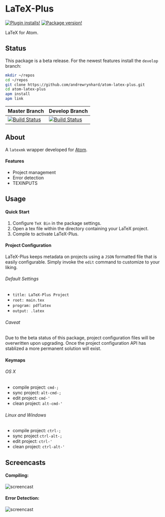 # LaTeX-Plus

[![Plugin installs!](https://img.shields.io/apm/dm/latex-plus.svg?style=flat-square)](https://atom.io/packages/latex-plus)
[![Package version!](https://img.shields.io/apm/v/latex-plus.svg?style=flat-square)](https://atom.io/packages/latex-plus)

LaTeX for Atom.

## Status
This package is a beta release. For the newest features install the `develop` branch:
```` bash
mkdir ~/repos
cd ~/repos
git clone https://github.com/andrewrynhard/atom-latex-plus.git
cd atom-latex-plus
apm install
apm link
````

| Master Branch | Develop Branch|
|:-----------|:------------|
| [![Build Status](https://travis-ci.org/andrewrynhard/atom-latex-plus.svg?branch=master)](https://travis-ci.org/andrewrynhard/atom-latex-plus)       |        [![Build Status](https://travis-ci.org/andrewrynhard/atom-latex-plus.svg?branch=develop)](https://travis-ci.org/andrewrynhard/atom-latex-plus)

## About
  A `latexmk` wrapper developed for [Atom](https://atom.io).
#### Features
  * Project management
  * Error detection
  * TEXINPUTS

## Usage
#### Quick Start
  1. Configure `TeX Bin` in the package settings.
  1. Open a tex file within the directory containing your LaTeX project.
  2. Compile to activate LaTeX-Plus.

#### Project Configuration
LaTeX-Plus keeps metadata on projects using a `JSON` formatted file that is
easily configurable. Simply invoke the `edit` command to customize to your
liking.

###### Default Settings
  * `title: LaTeX-Plus Project`
  * `root: main.tex`
  * `program: pdflatex`
  * `output: .latex`

###### Caveat
Due to the beta status of this package, project configuration files will be overwritten upon upgrading. Once the project configuration API has stablized a more permanent solution will exist.

#### Keymaps

###### OS X
* compile project: `cmd-;`
* sync project: `alt-cmd-;`
* edit project: `cmd-'`
* clean project: `alt-cmd-'`

###### Linux and Windows
* compile project: `ctrl-;`
* sync project `ctrl-alt-;`
* edit project: `ctrl-'`
* clean project: `ctrl-alt-'`

## Screencasts
#### Compiling:
![screencast](https://raw.githubusercontent.com/andrewrynhard/atom-latex-plus/resources/gif/compile.gif)

#### Error Detection:
![screencast](https://raw.githubusercontent.com/andrewrynhard/atom-latex-plus/resources/gif/errors.gif)
